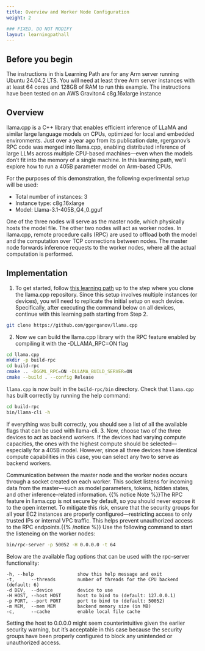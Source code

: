 ```yaml
---
title: Overview and Worker Node Configuration
weight: 2

### FIXED, DO NOT MODIFY
layout: learningpathall
---
```


## Before you begin
The instructions in this Learning Path are for any Arm server running Ubuntu 24.04.2 LTS. You will need at least three Arm server instances with at least 64 cores and 128GB of RAM to run this example. The instructions have been tested on an AWS Graviton4 c8g.16xlarge instance

## Overview
llama.cpp is a C++ library that enables efficient inference of LLaMA and similar large language models on CPUs, optimized for local and embedded environments. Just over a year ago from its publication date, rgerganov’s RPC code was merged into llama.cpp, enabling distributed inference of large LLMs across multiple CPU-based machines—even when the models don’t fit into the memory of a single machine. In this learning path, we’ll explore how to run a 405B parameter model on Arm-based CPUs.

For the purposes of this demonstration, the following experimental setup will be used:
- Total number of instances: 3
- Instance type: c8g.16xlarge
- Model: Llama-3.1-405B_Q4_0.gguf

One of the three nodes will serve as the master node, which physically hosts the model file. The other two nodes will act as worker nodes. In llama.cpp, remote procedure calls (RPC) are used to offload both the model and the computation over TCP connections between nodes. The master node forwards inference requests to the worker nodes, where all the actual computation is performed.

## Implementation

1. To get started, follow [this learning path](/learning-paths/servers-and-cloud-computing/llama-cpu) up to the step where you clone the llama.cpp repository. Since this setup involves multiple instances (or devices), you will need to replicate the initial setup on each device. Specifically, after executing the command below on all devices, continue with this learning path starting from Step 2.

```bash
git clone https://github.com/ggerganov/llama.cpp
```
2. Now we can build the llama.cpp library with the RPC feature enabled by compiling it with the -DLLAMA_RPC=ON flag
```bash
cd llama.cpp
mkdir -p build-rpc
cd build-rpc
cmake .. -DGGML_RPC=ON -DLLAMA_BUILD_SERVER=ON
cmake --build . --config Release
```

`llama.cpp` is now built in the `build-rpc/bin` directory.
Check that `llama.cpp` has built correctly by running the help command:
```bash
cd build-rpc
bin/llama-cli -h
```
If everything was built correctly, you should see a list of all the available flags that can be used with llama-cli.
3. Now, choose two of the three devices to act as backend workers. If the devices had varying compute capacities, the ones with the highest compute should be selected—especially for a 405B model. However, since all three devices have identical compute capabilities in this case, you can select any two to serve as backend workers.

Communication between the master node and the worker nodes occurs through a socket created on each worker. This socket listens for incoming data from the master—such as model parameters, tokens, hidden states, and other inference-related information.
{{% notice Note %}}The RPC feature in llama.cpp is not secure by default, so you should never expose it to the open internet. To mitigate this risk, ensure that the security groups for all your EC2 instances are properly configured—restricting access to only trusted IPs or internal VPC traffic. This helps prevent unauthorized access to the RPC endpoints.{{% /notice %}}
Use the following command to start the listeneing on the worker nodes:
```bash
bin/rpc-server -p 50052 -H 0.0.0.0 -t 64
```
Below are the available flag options that can be used with the rpc-server functionality:

```output
-h, --help                show this help message and exit
-t,      --threads        number of threads for the CPU backend (default: 6)
-d DEV,  --device         device to use
-H HOST, --host HOST      host to bind to (default: 127.0.0.1)
-p PORT, --port PORT      port to bind to (default: 50052)
-m MEM,  --mem MEM        backend memory size (in MB)
-c,      --cache          enable local file cache
```
Setting the host to 0.0.0.0 might seem counterintuitive given the earlier security warning, but it’s acceptable in this case because the security groups have been properly configured to block any unintended or unauthorized access.